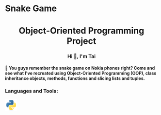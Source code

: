 # Snake Game
<h1 align="center"> Object-Oriented Programming Project</h1>
<h3 align="center">Hi 👋, I'm Tai</h3>

<h4 align="left"> 🌱 You guys remember the snake game on Nokia phones right? Come and see what I've recreated using Object-Oriented Programming (OOP), class inheritance objects, methods, functions and slicing lists and tuples.</h4>
<p align="left">
</p>

<h3 align="left">Languages and Tools:</h3>
<p align="left">  <a href="https://www.python.org" target="_blank" rel="noreferrer"> <img src="https://raw.githubusercontent.com/devicons/devicon/master/icons/python/python-original.svg" alt="python" width="40" height="40"/> </a> </p>
